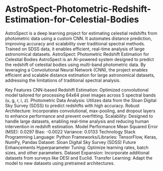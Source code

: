 # AstroSpect-Photometric-Redshift-Estimation-for-Celestial-Bodies
AstroSpect is a deep learning project for estimating celestial redshifts from photometric data using a custom CNN. It automates distance prediction, improving accuracy and scalability over traditional spectral methods. Trained on SDSS data, it enables efficient, real-time analysis of large astronomical datasets.
AstroSpect: Photometric Redshift Estimation for Celestial Bodies
AstroSpect is an AI-powered system designed to predict the redshift of celestial bodies using multi-band photometric data. By leveraging a Convolutional Neural Network (CNN), the project enables efficient and scalable distance estimation for large astronomical datasets, addressing the limitations of traditional spectral analysis.

Key Features
CNN-based Redshift Estimation: Optimized convolutional model tailored for processing 64x64 pixel images across 5 spectral bands (u, g, r, i, z).
Photometric Data Analysis: Utilizes data from the Sloan Digital Sky Survey (SDSS) to predict redshifts with high accuracy.
Robust Architecture: Incorporates convolutional, max-pooling, and dropout layers to enhance performance and prevent overfitting.
Scalability: Designed to handle large datasets, enabling real-time analysis and reducing human intervention in redshift estimation.
Model Performance
Mean Squared Error (MSE): 0.0297
Bias: -0.0022
Variance: 0.0133
Technology Stack
Programming Language: Python
Frameworks/Libraries: TensorFlow, Keras, NumPy, Pandas
Dataset: Sloan Digital Sky Survey (SDSS)
Future Enhancements
Hyperparameter Tuning: Optimize learning rates, batch sizes, and other parameters.
Dataset Expansion: Incorporate additional datasets from surveys like DESI and Euclid.
Transfer Learning: Adapt the model to new datasets using pretrained architectures.
